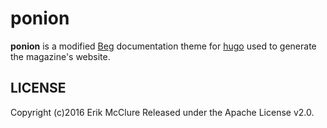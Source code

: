 # ponion

**ponion** is a modified [Beg](https://github.com/dim0627/hugo_theme_beg/tree/2162885d5c58045cb6be9673329b4c22c035b74f) documentation theme for [hugo](http://gohugo.io/) used to generate the magazine's website.

## LICENSE

Copyright (c)2016 Erik McClure
Released under the Apache License v2.0.
